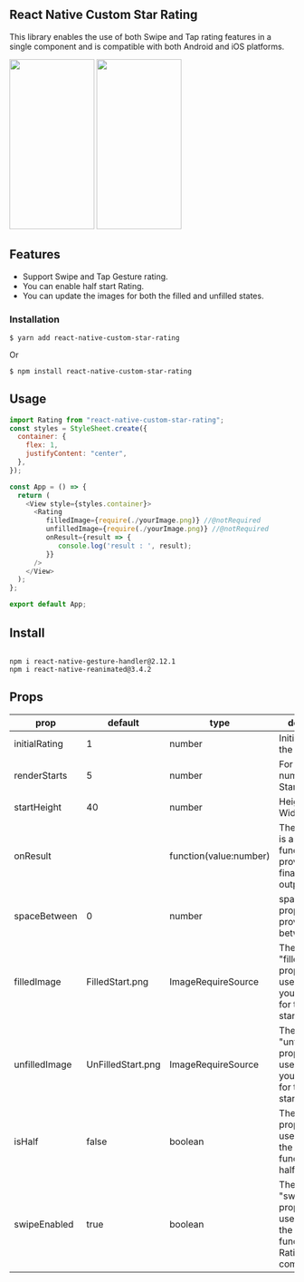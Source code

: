 ## React Native Custom Star Rating

This library enables the use of both Swipe and Tap rating features in a single component and is compatible with both Android and iOS platforms.

<p align="left">
   <img  width="150" height="300" src="https://github.com/codiant-technology/react-native-rating/blob/main/assets/IMG.png">
   <img  width="150" height="300" src="https://github.com/codiant-technology/react-native-rating/blob/main/assets/SwipeStar.gif">
</p>

## Features

- Support Swipe and Tap Gesture rating.
- You can enable half start Rating.
- You can update the images for both the filled and unfilled states.

### Installation

`$ yarn add react-native-custom-star-rating`

Or

`$ npm install react-native-custom-star-rating`

## Usage

```javascript
import Rating from "react-native-custom-star-rating";
const styles = StyleSheet.create({
  container: {
    flex: 1,
    justifyContent: "center",
  },
});

const App = () => {
  return (
    <View style={styles.container}>
      <Rating
         filledImage={require(./yourImage.png)} //@notRequired
         unfilledImage={require(./yourImage.png)} //@notRequired
         onResult={result => {
            console.log('result : ', result);
         }}
      />
    </View>
  );
};

export default App;
```

## Install

```shell

npm i react-native-gesture-handler@2.12.1
npm i react-native-reanimated@3.4.2

```

## Props

| prop          | default           | type                   | description                                                                                |
| ------------- | ----------------- | ---------------------- | ------------------------------------------------------------------------------------------ |
| initialRating | 1                 | number                 | Initial value for the rating                                                               |
| renderStarts  | 5                 | number                 | For Render numbers of Starts                                                               |
| startHeight   | 40                | number                 | Height and Width of Start                                                                  |
| onResult      |                   | function(value:number) | The "onResult" is a callback function that provides the final rating output.               |
| spaceBetween  | 0                 | number                 | spaceBetween prop is used for provide space between starts                                 |
| filledImage   | FilledStart.png   | ImageRequireSource     | The "filledImage" property is used to specify your own image for the filled star.          |
| unfilledImage | UnFilledStart.png | ImageRequireSource     | The "unfilledImage" property is used to specify your own image for the unfilled star.      |
| isHalf        | false             | boolean                | The "isHalf" property is used to enable the functionality of half-star rating.             |
| swipeEnabled  | true              | boolean                | The "swipeEnabled" property is used to enable the Swipe functionality in Rating component. |
